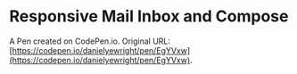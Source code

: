 # Responsive Mail Inbox and Compose

A Pen created on CodePen.io. Original URL: [https://codepen.io/danielyewright/pen/EgYVxw](https://codepen.io/danielyewright/pen/EgYVxw).

